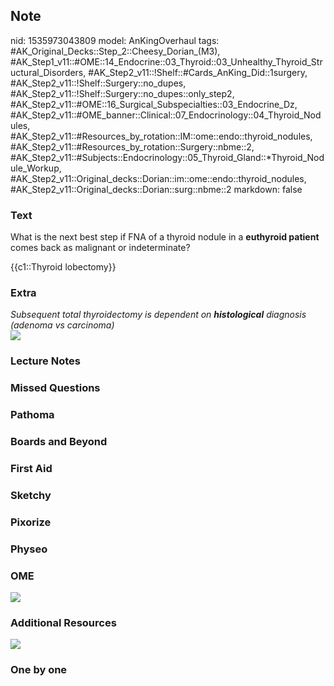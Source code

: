 ## Note
nid: 1535973043809
model: AnKingOverhaul
tags: #AK_Original_Decks::Step_2::Cheesy_Dorian_(M3), #AK_Step1_v11::#OME::14_Endocrine::03_Thyroid::03_Unhealthy_Thyroid_Structural_Disorders, #AK_Step2_v11::!Shelf::#Cards_AnKing_Did::1surgery, #AK_Step2_v11::!Shelf::Surgery::no_dupes, #AK_Step2_v11::!Shelf::Surgery::no_dupes::only_step2, #AK_Step2_v11::#OME::16_Surgical_Subspecialties::03_Endocrine_Dz, #AK_Step2_v11::#OME_banner::Clinical::07_Endocrinology::04_Thyroid_Nodules, #AK_Step2_v11::#Resources_by_rotation::IM::ome::endo::thyroid_nodules, #AK_Step2_v11::#Resources_by_rotation::Surgery::nbme::2, #AK_Step2_v11::#Subjects::Endocrinology::05_Thyroid_Gland::*Thyroid_Nodule_Workup, #AK_Step2_v11::Original_decks::Dorian::im::ome::endo::thyroid_nodules, #AK_Step2_v11::Original_decks::Dorian::surg::nbme::2
markdown: false

### Text
What is the next best step if FNA of a thyroid nodule in a
<b>euthyroid patient</b> comes back as malignant or indeterminate?
<div>
  {{c1::Thyroid lobectomy}}
</div>

### Extra
<div>
  <i>Subsequent total thyroidectomy is dependent on
  <b>histological</b> diagnosis (adenoma vs carcinoma)</i>
</div><img src="paste-805929138257921.jpg">

### Lecture Notes


### Missed Questions


### Pathoma


### Boards and Beyond


### First Aid


### Sketchy


### Pixorize


### Physeo


### OME
<div class="ome-widget">
  <a href=
  "https://onlinemeded.org/spa/endocrinology/thyroid-nodules/acquire?ref=anki">
  <img src="_OME_AnkiFlashcards_Lesson_5.png"></a>
</div>

### Additional Resources
<img src="paste-803326388076545.jpg">

### One by one

